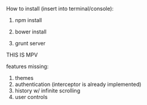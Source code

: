 How to install (insert into terminal/console):

1. npm install

2. bower install

3. grunt server

THIS IS MPV

features missing:

1) themes
2) authentication (interceptor is already implemented)
3) history w/ infinite scrolling
4) user controls